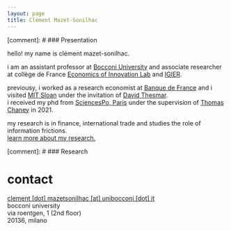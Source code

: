 ```yaml
---
layout: page
title: Clément Mazet-Sonilhac
---
```


[comment]: # ### Presentation


hello! my name is clément mazet-sonilhac.

i am an assistant professor at [Bocconi University](https://finance.unibocconi.eu/people) and associate researcher at collège de France [Economics of Innovation Lab](https://www.college-de-france.fr/site/en-economics-innovation-lab/Clement-Mazet-Sonilhac.htm) and [IGIER](http://www.igier.unibocconi.it/). 

previousy, i worked as a research economist at [Banque de France](https://www.banque-france.fr/en/page-sommaire/research) 
and i visited [MIT Sloan](https://mitsloan.mit.edu/faculty/academic-groups/finance/about-us) under the invitation of [David Thesmar](https://sites.google.com/site/dthesmar/).\
i received my phd from [SciencesPo, Paris](http://econ.sciences-po.fr/faculty-permanent-faculty) under the supervision of [Thomas Chaney](https://sites.google.com/site/thomaschaney/) in 2021.  

my research is in finance, international trade and studies the role of information frictions.  
[learn more about my research.](/research)

[comment]: # ### Research

# contact

[clement [dot] mazetsonilhac [at] unibocconi [dot] it](mailto:clement.mazetsonilhac@unibocconi.it)  
bocconi university\
via roentgen, 1 (2nd floor)\
20136, milano

